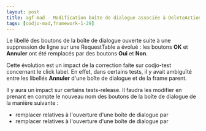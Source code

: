 ```yaml
---
layout: post
title: agf-mad - Modification boîte de dialogue associée à DeleteAction
tags: [codjo-mad,framework-1-29]
---
```

Le libellé des boutons de la boîte de dialogue ouverte suite à une suppression de ligne sur une RequestTable a évolué : les boutons **OK** et **Annuler** ont été remplacés par des boutons **Oui** et **Non**.

Cette évolution est un impact de la correction faite sur codjo-test concernant le click label. En effet, dans certains tests, il y avait ambiguïté entre les libellés **Annuler** d'une boîte de dialogue et de la frame parent.

Il y aura un impact sur certains tests-release. Il faudra les modifier en prenant en compte le nouveau nom des boutons de la boîte de dialogue de la manière suivante :
- remplacer **<click label="OK"/>** relatives à l'ouverture d'une boîte de dialogue par **<click label="Oui"/>**
- remplacer **<click label="Annuler"/>** relatives à l'ouverture d'une boîte de dialogue par **<click label="Non"/>**
